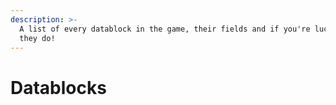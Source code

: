 ```yaml
---
description: >-
  A list of every datablock in the game, their fields and if you're lucky, what
  they do!
---
```


# Datablocks

